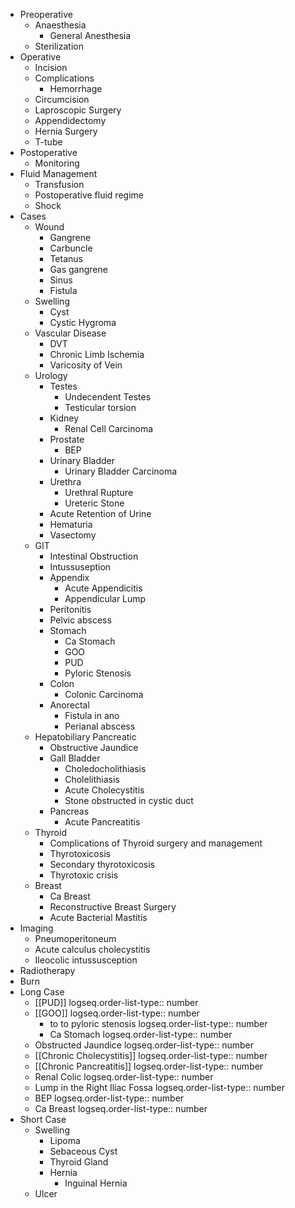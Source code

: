 - Preoperative
	- Anaesthesia
		- General Anesthesia
	- Sterilization
- Operative
	- Incision
	- Complications
		- Hemorrhage
	- Circumcision
	- Laproscopic Surgery
	- Appendidectomy
	- Hernia Surgery
	- T-tube
- Postoperative
	- Monitoring
- Fluid Management
	- Transfusion
	- Postoperative fluid regime
	- Shock
- Cases
	- Wound
		- Gangrene
		- Carbuncle
		- Tetanus
		- Gas gangrene
		- Sinus
		- Fistula
	- Swelling
		- Cyst
		- Cystic Hygroma
	- Vascular Disease
		- DVT
		- Chronic Limb Ischemia
		- Varicosity of Vein
	- Urology
		- Testes
			- Undecendent Testes
			- Testicular torsion
		- Kidney
			- Renal Cell Carcinoma
		- Prostate
			- BEP
		- Urinary Bladder
			- Urinary Bladder Carcinoma
		- Urethra
			- Urethral Rupture
			- Ureteric Stone
		- Acute Retention of Urine
		- Hematuria
		- Vasectomy
	- GIT
		- Intestinal Obstruction
		- Intussuseption
		- Appendix
			- Acute Appendicitis
			- Appendicular Lump
		- Peritonitis
		- Pelvic abscess
		- Stomach
			- Ca Stomach
			- GOO
			- PUD
			- Pyloric Stenosis
		- Colon
			- Colonic Carcinoma
		- Anorectal
			- Fistula in ano
			- Perianal abscess
	- Hepatobiliary Pancreatic
		- Obstructive Jaundice
		- Gall Bladder
			- Choledocholithiasis
			- Cholelithiasis
			- Acute Cholecystitis
			- Stone obstructed in cystic duct
		- Pancreas
			- Acute Pancreatitis
	- Thyroid
		- Complications of Thyroid surgery and management
		- Thyrotoxicosis
		- Secondary thyrotoxicosis
		- Thyrotoxic crisis
	- Breast
		- Ca Breast
		- Reconstructive Breast Surgery
		- Acute Bacterial Mastitis
- Imaging
	- Pneumoperitoneum
	- Acute calculus cholecystitis
	- Ileocolic intussusception
- Radiotherapy
- Burn
- Long Case
	- [[PUD]]
	  logseq.order-list-type:: number
	- [[GOO]]
	  logseq.order-list-type:: number
		- to to pyloric stenosis
		  logseq.order-list-type:: number
		- Ca Stomach
		  logseq.order-list-type:: number
	- Obstructed Jaundice
	  logseq.order-list-type:: number
	- [[Chronic Cholecystitis]]
	  logseq.order-list-type:: number
	- [[Chronic Pancreatitis]]
	  logseq.order-list-type:: number
	- Renal Colic
	  logseq.order-list-type:: number
	- Lump in the Right Iliac Fossa
	  logseq.order-list-type:: number
	- BEP
	  logseq.order-list-type:: number
	- Ca Breast
	  logseq.order-list-type:: number
- Short Case
	- Swelling
		- Lipoma
		- Sebaceous Cyst
		- Thyroid Gland
		- Hernia
			- Inguinal Hernia
	- Ulcer